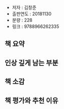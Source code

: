 
- 저자 : 김창준
- 출판연도 : 20181130
- 분량 : 228
- 링크 : 9788966262335

## 책 요약

## 인상 깊게 남는 부분

## 책 소감

## 책 평가와 추천 이유
